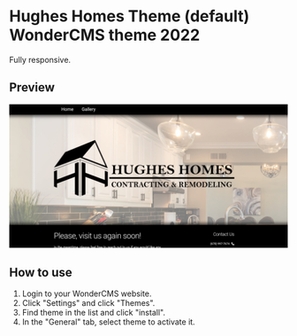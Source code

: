 # Hughes Homes Theme (default) WonderCMS theme 2022
Fully responsive.

## Preview
![Theme preview](/preview.jpg)

## How to use
1. Login to your WonderCMS website.
2. Click "Settings" and click "Themes".
3. Find theme in the list and click "install".
4. In the "General" tab, select theme to activate it.
